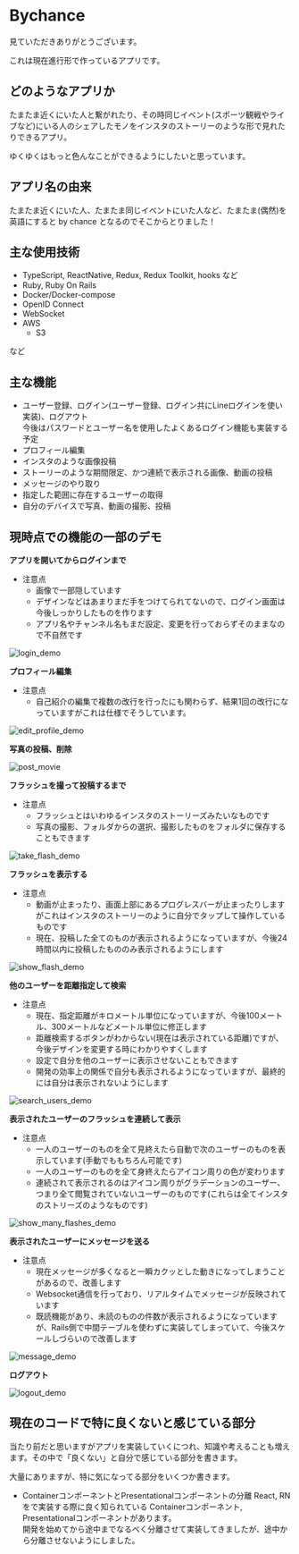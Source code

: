 # Bychance

見ていただきありがとうございます。

これは現在進行形で作っているアプリです。

## どのようなアプリか

たまたま近くにいた人と繋がれたり、その時同じイベント(スポーツ観戦やライブなど)にいる人のシェアしたモノをインスタのストーリーのような形で見れたりできるアプリ。

ゆくゆくはもっと色んなことができるようにしたいと思っています。

## アプリ名の由来

たまたま近くにいた人、たまたま同じイベントにいた人など、たまたま(偶然)を英語にすると by chance となるのでそこからとりました！

## 主な使用技術

+ TypeScript, ReactNative, Redux, Redux Toolkit, hooks など
+ Ruby, Ruby On Rails
+ Docker/Docker-compose
+ OpenID Connect
+ WebSocket
+ AWS<br>
  * S3

など

## 主な機能
+ ユーザー登録、ログイン(ユーザー登録、ログイン共にLineログインを使い実装)、ログアウト<br>
 今後はパスワードとユーザー名を使用したよくあるログイン機能も実装する予定<br>
+ プロフィール編集
+ インスタのような画像投稿
+ ストーリーのような期間限定、かつ連続で表示される画像、動画の投稿
+ メッセージのやり取り
+ 指定した範囲に存在するユーザーの取得
+ 自分のデバイスで写真、動画の撮影、投稿

## 現時点での機能の一部のデモ

**アプリを開いてからログインまで**<br>
+ 注意点
  * 画像で一部隠しています
  * デザインなどはあまりまだ手をつけてられてないので、ログイン画面は今後しっかりしたものを作ります
  * アプリ名やチャンネル名もまだ設定、変更を行っておらずそのままなので不自然です
 
 ![login_demo](https://user-images.githubusercontent.com/52064725/103432480-d3be5f80-4c22-11eb-808a-d872a8d9bbba.gif)
 
 **プロフィール編集**
 
 + 注意点
   * 自己紹介の編集で複数の改行を行ったにも関わらず、結果1回の改行になっていますがこれは仕様でそうしています。
 
 ![edit_profile_demo](https://user-images.githubusercontent.com/52064725/103433009-02413800-4c2d-11eb-88b2-b7a57a8b49cd.gif)
 
 **写真の投稿、削除**
 
 ![post_movie](https://user-images.githubusercontent.com/52064725/103433599-41748680-4c37-11eb-83f1-d8ff22720198.gif)
 
**フラッシュを撮って投稿するまで**

+ 注意点
  * フラッシュとはいわゆるインスタのストーリーズみたいなものです
  * 写真の撮影、フォルダからの選択、撮影したものをフォルダに保存することもできます
  
![take_flash_demo](https://user-images.githubusercontent.com/52064725/103432511-4c252080-4c23-11eb-9148-5ad6de5475c0.gif)

**フラッシュを表示する**

+ 注意点
  * 動画が止まったり、画面上部にあるプログレスバーが止まったりしますがこれはインスタのストーリーのように自分でタップして操作しているものです
  * 現在、投稿した全てのものが表示されるようになっていますが、今後24時間以内に投稿したもののみ表示されるようにします

![show_flash_demo](https://user-images.githubusercontent.com/52064725/103432769-b8eee980-4c28-11eb-91ed-f364a0699a79.gif)

**他のユーザーを距離指定して検索**

+ 注意点
  * 現在、指定距離がキロメートル単位になっていますが、今後100メートル、300メートルなどメートル単位に修正します
  * 距離検索するボタンがわからない(現在は表示されている距離)ですが、今後デザインを変更する時にわかりやすくします
  * 設定で自分を他のユーザーに表示させないこともできます
  * 開発の効率上の関係で自分も表示されるようになっていますが、最終的には自分は表示されないようにします
  
![search_users_demo](https://user-images.githubusercontent.com/52064725/103433204-7b8e5a00-4c30-11eb-93a9-5597a0a8b66e.gif)

**表示されたユーザーのフラッシュを連続して表示**

+ 注意点
  * 一人のユーザーのものを全て見終えたら自動で次のユーザーのものを表示しています(手動でももちろん可能です)
  * 一人のユーザーのものを全て身終えたらアイコン周りの色が変わります
  * 連続されて表示されるのはアイコン周りがグラデーションのユーザー、つまり全て閲覧されていないユーザーのものです(これらは全てインスタのストリーズのようなものです)
  
![show_many_flashes_demo](https://user-images.githubusercontent.com/52064725/103433357-1720ca00-4c33-11eb-8374-04a0d8f93dcd.gif)

**表示されたユーザーにメッセージを送る**

+ 注意点
  * 現在メッセージが多くなると一瞬カクッとした動きになってしまうことがあるので、改善します
  * Websocket通信を行っており、リアルタイムでメッセージが反映されています
  * 既読機能があり、未読のものの件数が表示されるようになっていますが、Rails側で中間テーブルを使わずに実装してしまっていて、今後スケールしづらいので改善します
  
![message_demo](https://user-images.githubusercontent.com/52064725/103435672-45af9c80-4c55-11eb-9d43-2f2cf2ba7667.gif)

**ログアウト**

![logout_demo](https://user-images.githubusercontent.com/52064725/103433708-72ee5180-4c39-11eb-9da4-86ec051ab59d.gif)

## 現在のコードで特に良くないと感じている部分

当たり前だと思いますがアプリを実装していくにつれ、知識や考えることも増えます。その中で「良くない」と自分で感じている部分を書きます。<br>

大量にありますが、特に気になってる部分をいくつか書きます。

+ ContainerコンポーネントとPresentationalコンポーネントの分離
  React, RNをで実装する際に良く知られている Containerコンポーネント, Presentationalコンポーネントがあります。<br>
  開発を始めてから途中までなるべく分離させて実装してきましたが、途中から分離させないようにしました。<br>
  

